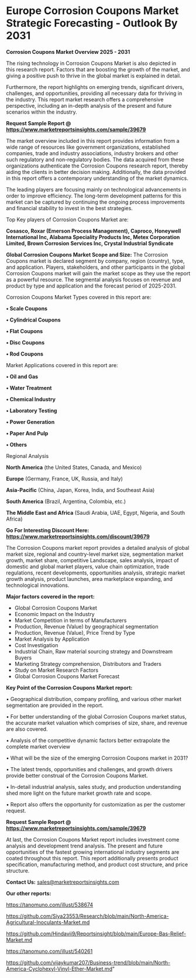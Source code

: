 # Europe Corrosion Coupons Market Strategic Forecasting - Outlook By 2031

<Strong> Corrosion Coupons Market Overview 2025 - 2031</strong>

The rising technology in Corrosion Coupons Market is also depicted in this research report. Factors that are boosting the growth of the market, and giving a positive push to thrive in the global market is explained in detail.

Furthermore, the report highlights on emerging trends, significant drivers, challenges, and opportunities, providing all necessary data for thriving in the industry. This report market research offers a comprehensive perspective, including an in-depth analysis of the present and future scenarios within the industry.

<strong>Request Sample Report @ <a href=https://www.marketreportsinsights.com/sample/39679>https://www.marketreportsinsights.com/sample/39679</a></strong>

The market overview included in this report provides information from a wide range of resources like government organizations, established companies, trade and industry associations, industry brokers and other such regulatory and non-regulatory bodies. The data acquired from these organizations authenticate the Corrosion Coupons research report, thereby aiding the clients in better decision making. Additionally, the data provided in this report offers a contemporary understanding of the market dynamics.

The leading players are focusing mainly on technological advancements in order to improve efficiency. The long-term development patterns for this market can be captured by continuing the ongoing process improvements and financial stability to invest in the best strategies.

Top Key players of Corrosion Coupons Market are:

<strong>Cosasco, Roxar (Emerson Process Management), Caproco, Honeywell International Inc, Alabama Speciality Products Inc, Metex Corporation Limited, Brown Corrosion Services Inc, Crystal Industrial Syndicate</strong>

<strong><b>Global Corrosion Coupons Market Scope and Size:</b></strong>
The Corrosion Coupons market is declared segment by company, region (country), type, and application. Players, stakeholders, and other participants in the global Corrosion Coupons market will gain the market scope as they use the report as a powerful resource. The segmental analysis focuses on revenue and product by type and application and the forecast period of 2025-2031.

Corrosion Coupons Market Types covered in this report are:

<strong>•  Scale Coupons

•  Cylindrical Coupons

•  Flat Coupons

•  Disc Coupons

•  Rod Coupons</strong>

Market Applications covered in this report are:

<strong>•  Oil and Gas

•  Water Treatment

•  Chemical Industry

•  Laboratory Testing

•  Power Generation

•  Paper And Pulp

•  Others</strong> 

Regional Analysis

<strong>North America</strong> (the United States, Canada, and Mexico)

<strong>Europe</strong> (Germany, France, UK, Russia, and Italy)

<strong>Asia-Pacific</strong> (China, Japan, Korea, India, and Southeast Asia)

<strong>South America</strong> (Brazil, Argentina, Colombia, etc.)

<strong>The Middle East and Africa</strong> (Saudi Arabia, UAE, Egypt, Nigeria, and South Africa)

<strong>Go For Interesting Discount Here: <a href=https://www.marketreportsinsights.com/discount/39679>https://www.marketreportsinsights.com/discount/39679</a></strong>

The Corrosion Coupons market report provides a detailed analysis of global market size, regional and country-level market size, segmentation market growth, market share, competitive Landscape, sales analysis, impact of domestic and global market players, value chain optimization, trade regulations, recent developments, opportunities analysis, strategic market growth analysis, product launches, area marketplace expanding, and technological innovations.

<strong><b>Major factors covered in the report:</b></strong>
<ul>
  <li>Global Corrosion Coupons Market </li>
  <li>Economic Impact on the Industry</li>
  <li>Market Competition in terms of Manufacturers</li>
  <li>Production, Revenue (Value) by geographical segmentation</li>
  <li>Production, Revenue (Value), Price Trend by Type</li>
  <li>Market Analysis by Application</li>
  <li>Cost Investigation</li>
  <li>Industrial Chain, Raw material sourcing strategy and Downstream Buyers</li>
  <li>Marketing Strategy comprehension, Distributors and Traders</li>
  <li>Study on Market Research Factors</li>
  <li>Global Corrosion Coupons Market Forecast</li>
</ul>

<strong><b>Key Point of the Corrosion Coupons Market report:</b></strong>

• Geographical distribution, company profiling, and various other market segmentation are provided in the report.

• For better understanding of the global Corrosion Coupons market status, the accurate market valuation which comprises of size, share, and revenue are also covered.

• Analysis of the competitive dynamic factors better extrapolate the complete market overview

• What will be the size of the emerging Corrosion Coupons market in 2031?

• The latest trends, opportunities and challenges, and growth drivers provide better construal of the Corrosion Coupons Market.

• In-detail industrial analysis, sales study, and production understanding shed more light on the future market growth rate and scope.

• Report also offers the opportunity for customization as per the customer request.

<strong>Request Sample Report @ <a href=https://www.marketreportsinsights.com/sample/39679>https://www.marketreportsinsights.com/sample/39679</a></strong>

At last, the Corrosion Coupons Market report includes investment come analysis and development trend analysis. The present and future opportunities of the fastest growing international industry segments are coated throughout this report. This report additionally presents product specification, manufacturing method, and product cost structure, and price structure.

<strong>Contact Us:</strong>
sales@marketreportsinsights.com

<strong>Our other reports:</strong>

<a href=https://tanomuno.com/illust/538674>https://tanomuno.com/illust/538674</a>

<a href=https://github.com/Siya23553/Research/blob/main/North-America-Agricultural-Inoculants-Market.md>https://github.com/Siya23553/Research/blob/main/North-America-Agricultural-Inoculants-Market.md</a>

<a href=https://github.com/Hindavii9/Reportsinsight/blob/main/Europe-Bas-Relief-Market.md>https://github.com/Hindavii9/Reportsinsight/blob/main/Europe-Bas-Relief-Market.md</a>

<a href=https://tanomuno.com/illust/540261>https://tanomuno.com/illust/540261</a>

<a href=https://github.com/vijaykumar207/Business-trend/blob/main/North-America-Cyclohexyl-Vinyl-Ether-Market.md>https://github.com/vijaykumar207/Business-trend/blob/main/North-America-Cyclohexyl-Vinyl-Ether-Market.md</a>"
